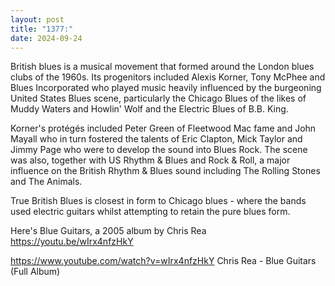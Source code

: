 ```yaml
---
layout: post
title: "1377:"
date: 2024-09-24
---
```


British blues is a musical movement that formed around the London blues clubs of the 1960s. Its progenitors included Alexis Korner, Tony McPhee and Blues Incorporated who played music heavily influenced by the burgeoning United States Blues scene, particularly the Chicago Blues of the likes of Muddy Waters and Howlin' Wolf and the Electric Blues of B.B. King.

Korner's protégés included Peter Green of Fleetwood Mac fame and John Mayall who in turn fostered the talents of Eric Clapton, Mick Taylor and Jimmy Page who were to develop the sound into Blues Rock. The scene was also, together with US Rhythm & Blues and Rock & Roll, a major influence on the British Rhythm & Blues sound including The Rolling Stones and The Animals.

True British Blues is closest in form to Chicago blues - where the bands used electric guitars whilst attempting to retain the pure blues form. 

Here's Blue Guitars, a 2005 album by Chris Rea 
https://youtu.be/wIrx4nfzHkY

https://www.youtube.com/watch?v=wIrx4nfzHkY
Chris Rea - Blue Guitars (Full Album)
